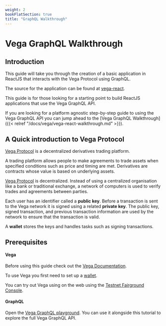 ```yaml
---
weight: 2
bookFlatSection: true
title: "GraphQL Walkthrough"
---
```


# Vega GraphQL Walkthrough

## Introduction 

This guide will take you through the creation of a basic application in ReactJS that interacts with the Vega Protocol using GraphQL.

The source for the application can be found at [vega-react](https://github.com/ben-razor/vega-guide/tree/main/GraphQL-Guides/apps/vega-react).

This guide is for those looking for a starting point to build ReactJS applications that use the Vega GraphQL API.

If you are looking for a platform agnostic step-by-step guide to using the Vega GraphQL API you can jump ahead to the [Vega GraphQL Walkthrough]({{< relref "/docs/vega/vega-react-walkthrough.md" >}}).

## A Quick introduction to Vega Protocol

[Vega Protocol](https://vega.xyz/) is a decentralized derivatives trading platform.

A trading platform allows people to make agreements to trade assets when specified conditions such as price and timing are met. Derivatives are contracts whose value is based on underlying assets.

[Vega Protocol](https://vega.xyz/) is decentralized. Instead of using a centralized organisation like a bank or traditional exchange, a network of computers is used to verify trades and agreements between parties.

Each user has an identifier called a **public key**. Before a transaction is sent to the Vega network it is signed using a related **private key**. The public key, signed transaction, and previous transaction information are used by the network to ensure that the transaction is valid.

A **wallet** stores the keys and handles tasks such as signing transactions. 

## Prerequisites

#### Vega

Before using this guide check out the [Vega Documentation](https://docs.fairground.vega.xyz/).

To use Vega you first need to set up a [wallet](https://docs.fairground.vega.xyz/docs/wallet/).

You can try out Vega using on the web using the [Testnet Fairground Console](https://console.fairground.wtf/).

#### GraphQL

Open the [Vega GraphQL playground](https://lb.testnet.vega.xyz/playground). You can use it alongside this tutorial to explore the full Vega GraphQL API.
